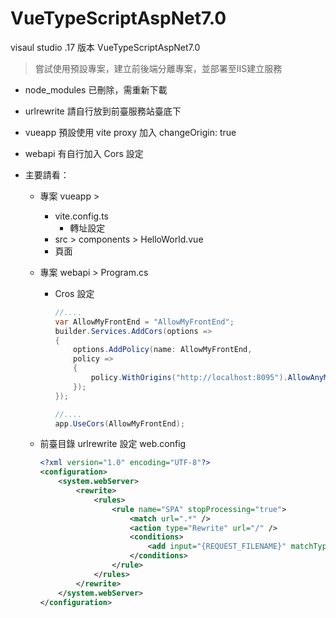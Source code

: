 # VueTypeScriptAspNet7.0
visaul studio .17 版本 VueTypeScriptAspNet7.0 

> 嘗試使用預設專案，建立前後端分離專案，並部署至IIS建立服務
>

- node_modules 已刪除，需重新下載

- urlrewrite 請自行放到前臺服務站臺底下

- vueapp 預設使用 vite proxy 加入 changeOrigin: true

- webapi 有自行加入 Cors 設定

- 主要請看：

  - 專案 vueapp >   

    - vite.config.ts
      - 轉址設定
    -  src > components > HelloWorld.vue
      -   頁面

  - 專案 webapi > Program.cs

    - Cros 設定

      ```c#
      //....
      var AllowMyFrontEnd = "AllowMyFrontEnd";
      builder.Services.AddCors(options =>
      {
          options.AddPolicy(name: AllowMyFrontEnd,
          policy =>
          {
              policy.WithOrigins("http://localhost:8095").AllowAnyMethod().AllowAnyHeader();
          });
      });
      
      //....
      app.UseCors(AllowMyFrontEnd);
      ```

  - 前臺目錄 urlrewrite 設定 web.config

    ```xml
    <?xml version="1.0" encoding="UTF-8"?>
    <configuration>
        <system.webServer>
            <rewrite>
                <rules>
                    <rule name="SPA" stopProcessing="true">
                        <match url=".*" />
    					<action type="Rewrite" url="/" />
                        <conditions>
                            <add input="{REQUEST_FILENAME}" matchType="IsFile" negate="true" />
                        </conditions>
                    </rule>
                </rules>
            </rewrite>
        </system.webServer>
    </configuration>
    ```

    

